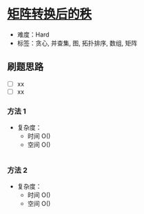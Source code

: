 # [矩阵转换后的秩](https://leetcode-cn.com/problems/rank-transform-of-a-matrix/)

- 难度：Hard
- 标签：贪心, 并查集, 图, 拓扑排序, 数组, 矩阵

## 刷题思路

- [ ] xx
- [ ] xx

### 方法 1

- 复杂度：
    - 时间 O()
    - 空间 O()

``` js

```

### 方法 2

- 复杂度：
    - 时间 O()
    - 空间 O()

``` js

```
